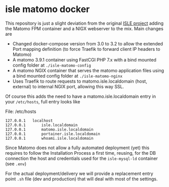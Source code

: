 # isle matomo docker

This repository is just a slight deviation from the original [ISLE project](https://github.com/Islandora-Collaboration-Group/ISLE) adding the Matomo FPM container
and a NIGX webserver to the mix.
Main changes are

 * Changed docker-compose version from 3.0 to 3.2 to allow the extended Port mapping definition (to force Traefik to forward client IP headers to Matomo)
 * A matomo 3.9.1 container using FastCGI PHP 7.x with a bind mounted config folder at `./isle-matomo-config`
 * A matomo NGIX container that serves the matomo application files using a bind mounted config folder at `./isle-matomo-nginx`
 * Uses Traefik to route requests to matomo.isle.localdomain (host, external) to internal NGIX port, allowing this way SSL.
 
Of course this adds the need to have a matomo.isle.localdomain entry in your `/etc/hosts`, full entry looks like

File: /etc/hosts
```Shell
127.0.0.1	localhost
127.0.0.1       isle.localdomain
127.0.0.1       matomo.isle.localdomain
127.0.0.1       portainer.isle.localdomain
127.0.0.1       whoami.isle.localdomain
````
Since Matomo does not allow a fully automated deployment (yet) this requires to follow the Installation Process a first time, reusing, for the DB connection the host and credentials 
used for the `isle-mysql-ld` container (see `.env`)

For the actual deployment/delivery we will provide a replacement entry point `.sh` file (dev and production) that will deal with most of the settings.
